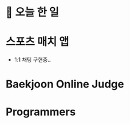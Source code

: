 # :thought_balloon: __오늘 한 일__

# __스포츠 매치 앱__
* 1:1 채팅 구현중..

# __Baekjoon Online Judge__

# __Programmers__

